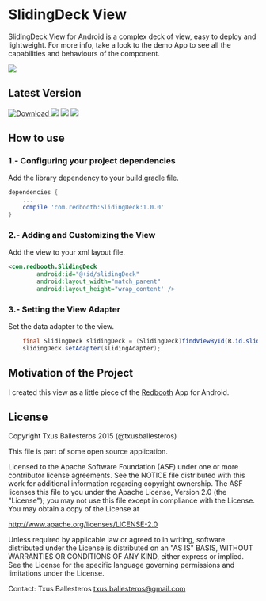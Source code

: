SlidingDeck View
================

SlidingDeck View for Android is a complex deck of view, easy to deploy and lightweight. For more info, take a look to the demo App to see all the capabilities and behaviours of the component.  

![](assets/demo.gif)

## Latest Version

[ ![Download](https://api.bintray.com/packages/txusballesteros/maven/SlidingDeck/images/download.svg) ](https://bintray.com/txusballesteros/maven/SlidingDeck/_latestVersion) ![](https://img.shields.io/badge/platform-android-green.svg) ![](https://img.shields.io/badge/Min%20SDK-14-green.svg) ![](https://img.shields.io/badge/Licence-Apache%20v2-green.svg)

## How to use

### 1.- Configuring your project dependencies

Add the library dependency to your build.gradle file.

```groovy
dependencies {
    ...
    compile 'com.redbooth:SlidingDeck:1.0.0'
}
```

### 2.- Adding and Customizing the View

Add the view to your xml layout file.

```xml
<com.redbooth.SlidingDeck
        android:id="@+id/slidingDeck"
        android:layout_width="match_parent"
        android:layout_height="wrap_content' />
```

### 3.- Setting the View Adapter

Set the data adapter to the view.

```java
    final SlidingDeck slidingDeck = (SlidingDeck)findViewById(R.id.slidingDeck);
    slidingDeck.setAdapter(slidingAdapter);
```

## Motivation of the Project

I created this view as a little piece of the [Redbooth](https://redbooth.com/) App for Android.

## License

Copyright Txus Ballesteros 2015 (@txusballesteros)

This file is part of some open source application.

Licensed to the Apache Software Foundation (ASF) under one
or more contributor license agreements.  See the NOTICE file
distributed with this work for additional information
regarding copyright ownership.  The ASF licenses this file
to you under the Apache License, Version 2.0 (the
"License"); you may not use this file except in compliance
with the License.  You may obtain a copy of the License at

  http://www.apache.org/licenses/LICENSE-2.0

Unless required by applicable law or agreed to in writing,
software distributed under the License is distributed on an
"AS IS" BASIS, WITHOUT WARRANTIES OR CONDITIONS OF ANY
KIND, either express or implied.  See the License for the
specific language governing permissions and limitations
under the License.

Contact: Txus Ballesteros <txus.ballesteros@gmail.com>